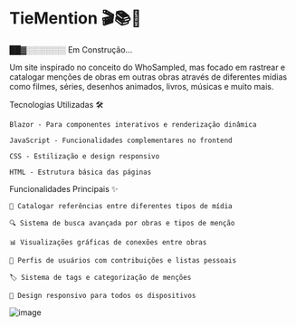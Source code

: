 # TieMention 🎬📚🎵

██▓░️░️░️░️░️░️░️ Em Construção...

Um site inspirado no conceito do WhoSampled, mas focado em rastrear e catalogar menções de obras em outras obras através de diferentes mídias como filmes, séries, desenhos animados, livros, músicas e muito mais.

Tecnologias Utilizadas 🛠️


    Blazor - Para componentes interativos e renderização dinâmica

    JavaScript - Funcionalidades complementares no frontend

    CSS - Estilização e design responsivo

    HTML - Estrutura básica das páginas

Funcionalidades Principais ✨

    🎥 Catalogar referências entre diferentes tipos de mídia

    🔍 Sistema de busca avançada por obras e tipos de menção

    📊 Visualizações gráficas de conexões entre obras

    👥 Perfis de usuários com contribuições e listas pessoais

    🏷️ Sistema de tags e categorização de menções

    📱 Design responsivo para todos os dispositivos

![image](https://github.com/user-attachments/assets/e4a6db2d-17b4-45f2-a3a9-eb58de455ecc)

